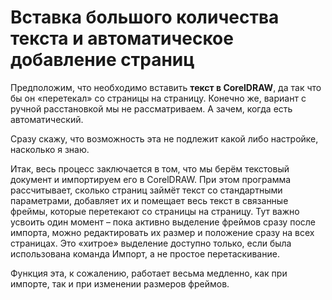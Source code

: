# Вставка большого количества текста и автоматическое добавление страниц

Предположим, что необходимо вставить **текст в CorelDRAW**, да так что бы он «перетекал» со страницы на страницу. Конечно же, вариант с ручной расстановкой мы не рассматриваем. А зачем, когда есть автоматический.

Сразу скажу, что возможность эта не подлежит какой либо настройке, насколько я знаю.

Итак, весь процесс заключается в том, что мы берём текстовый документ и импортируем его в CorelDRAW. При этом программа рассчитывает, сколько страниц займёт текст со стандартными параметрами, добавляет их и помещает весь текст в связанные фреймы, которые перетекают со страницы на страницу. Тут важно усвоить один момент – пока активно выделение фреймов сразу после импорта, можно редактировать их размер и положение сразу на всех страницах. Это «хитрое» выделение доступно только, если была использована команда Импорт, а не простое перетаскивание.

Функция эта, к сожалению, работает весьма медленно, как при импорте, так и при изменении размеров фреймов.
